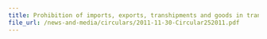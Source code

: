 ```yaml
---
title: Prohibition of imports, exports, transhipments and goods in transit from/to Libya
file_url: /news-and-media/circulars/2011-11-30-Circular252011.pdf
---
```

